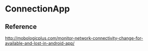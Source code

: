 # ConnectionApp

## Reference
http://mobologicplus.com/monitor-network-connectivity-change-for-available-and-lost-in-android-app/
